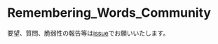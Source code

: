 # Remembering_Words_Community
要望、質問、脆弱性の報告等は[issue](https://github.com/PenguinCabinet/Remembering_Words_Community/issues)でお願いいたします。
